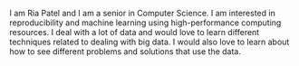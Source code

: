 I am Ria Patel and I am a senior in Computer Science. I am interested in reproducibility and machine learning using high-performance computing resources. 
I deal with a lot of data and would love to learn different techniques related to dealing with big data. I would also love to learn about how to see 
different problems and solutions that use the data. 
